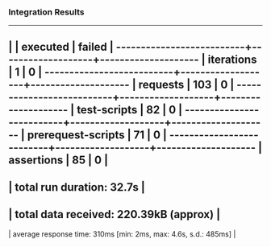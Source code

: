 ### Integration Results   

-------------------------------------------------------------------
|                         |          executed |            failed |
--------------------------+-------------------+--------------------
|              iterations |                 1 |                 0 |
--------------------------+-------------------+--------------------
|                requests |               103 |                 0 |
--------------------------+-------------------+--------------------
|            test-scripts |                82 |                 0 |
--------------------------+-------------------+--------------------
|      prerequest-scripts |                71 |                 0 |
--------------------------+-------------------+--------------------
|              assertions |                85 |                 0 |
-------------------------------------------------------------------
| total run duration: 32.7s                                       |
-------------------------------------------------------------------
| total data received: 220.39kB (approx)                          |
-------------------------------------------------------------------
| average response time: 310ms [min: 2ms, max: 4.6s, s.d.: 485ms] |

